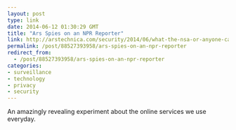 ```yaml
---
layout: post
type: link
date: 2014-06-12 01:30:29 GMT
title: "Ars Spies on an NPR Reporter"
link: http://arstechnica.com/security/2014/06/what-the-nsa-or-anyone-can-learn-about-you-from-internet-traffic/
permalink: /post/88527393958/ars-spies-on-an-npr-reporter
redirect_from: 
  - /post/88527393958/ars-spies-on-an-npr-reporter
categories:
- surveillance
- technology
- privacy
- security
---
```

<p>An amazingly revealing experiment about the online services we use everyday.</p>